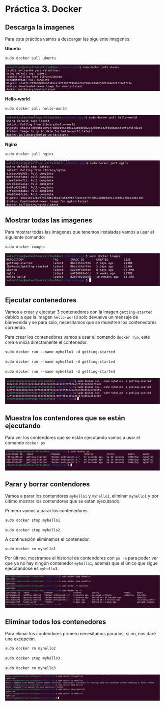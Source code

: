 # Práctica 3. Docker

## Descarga la imagenes

Para esta práctica vamos a descargar las siguiente imagenes:

**Ubuntu**

```
sudo docker pull ubuntu
```

![Pull ubuntu image](./img/pull_ubuntu.png)

**Hello-world**

```
sudo docker pull hello-world
```

![Pull hello-world image](./img/pull_hello_world.png)

**Nginx**

```
sudo docker pull nginx
```
![Pull nginx image](./img/pull_nginx.png)


## Mostrar todas las imagenes

Para mostrar todas las imágenes que tenemos instaladas vamos a usar el siguiente comando:

```
sudo docker images
```

![Mostrar todas las images](./img/show_images.png)


## Ejecutar contenedores

Vamos a crear y ejecutar 3 contenedores con la imagen `getting-started` debido a que la imagen `hello-world` solo devuelve un mensaje de bienvenida y se para solo, necesitamos que se muestren los contenedores corriendo.

Para crear los contenedores vamos a usar el comando `docker run`, este crea e inicia directamente el contenedor.

```
sudo docker run --name myhello1 -d getting-started

sudo docker run --name myhello1 -d getting-started

sudo docker run --name myhello1 -d getting-started
```

![Crear los 3 contenedores con el comando docker run](./img/create_containers.png)


## Muestra los contendores que se están ejecutando

Para ver los contendores que se están ejecutando vamos a usar el comando `docker ps`

![Los contendores que se están ejecutando](./img/containers_ps.png)


## Parar y borrar contendores

Vamos a parar los contendores `myhello1` y `myhello2`, eliminar `myhello1` y por último mostrar los contendores que se están ejecutando.

Primero vamos a parar los contenedores.

```
sudo docker stop myhello1

sudo docker stop myhello2
```

A continuación eliminamos el contenedor.

```
sudo docker rm myhello1
```

Por último, mostramos el historial de contendores con `ps -a` para poder ver que ya no hay ningún contenedor `myhello1`, además que el único que sigue ejecutandose es `myhello3`.

![Resultado de los comandos anteriores](./img/stop_remove_show_containers.png)


## Eliminar todos los contenedores

Para elimar los contendores primero necesitamos pararlos, si no, nos daré una excepción.

```
sudo docker rm myhello2

sudo docker stop myhello3

sudo docker rm myhello3
```

![Resultado de los comandos anteriores](./img/remove_all_containers.png)